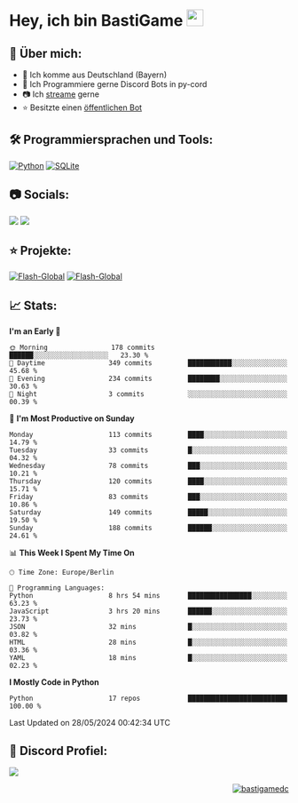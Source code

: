 # Hey, ich bin BastiGame <img src="https://raw.githubusercontent.com/MartinHeinz/MartinHeinz/master/wave.gif" width="30px">

## 📌 Über mich:
- 📍 Ich komme aus Deutschland (Bayern)
- 📝 Ich Programmiere gerne Discord Bots in py-cord
- 📷 Ich [streame](https://twitch.tv/bastigametv) gerne
- ⭐ Besitzte einen [öffentlichen Bot](https://discord.com/api/oauth2/authorize?client_id=1169681232532099112&permissions=430302428277&scope=bot%20applications.commands)

## 🛠️ Programmiersprachen und Tools:
[![Python](https://img.shields.io/badge/python-3670A0?style=for-the-badge&logo=python&logoColor=ffdd54)](https://github.com/Pycord-Development/pycord)
[![SQLite](https://img.shields.io/badge/sqlite-%2307405e.svg?style=for-the-badge&logo=sqlite&logoColor=white)](https://github.com/sqlite/sqlite)


## 📷 Socials:  
[![](https://img.shields.io/badge/Discord-5865F2?logo=discord&logoColor=white&style=for-the-badge)]([https://discord.com/users/203208036053942272](https://discord.gg/Pnw5vEjRZ5))
[![](https://img.shields.io/twitch/status/silbergecko_tv?style=for-the-badge&logo=twitch&logoColor=white&color=purple)](https://twitch.tv/bastigametv)

## ⭐ Projekte:
[![Flash-Global](https://img.shields.io/badge/Flash_Global-00A966?style=for-the-badge&logo=wechat&logoColor=white)](https://discord.com/api/oauth2/authorize?client_id=1169681232532099112&permissions=430302428277&scope=bot%20applications.commands)
[![Flash-Global](https://img.shields.io/badge/FlashBot-00A966?style=for-the-badge&logo=wechat&logoColor=white)](https://discord.com/api/oauth2/authorize?client_id=1111374314340626433&permissions=1497266007286&scope=bot%20applications.commands)

## 📈 Stats:
<!--START_SECTION:waka-->
**I'm an Early 🐤** 

```text
🌞 Morning                178 commits         ██████░░░░░░░░░░░░░░░░░░░   23.30 % 
🌆 Daytime                349 commits         ███████████░░░░░░░░░░░░░░   45.68 % 
🌃 Evening                234 commits         ████████░░░░░░░░░░░░░░░░░   30.63 % 
🌙 Night                  3 commits           ░░░░░░░░░░░░░░░░░░░░░░░░░   00.39 % 
```
📅 **I'm Most Productive on Sunday** 

```text
Monday                   113 commits         ████░░░░░░░░░░░░░░░░░░░░░   14.79 % 
Tuesday                  33 commits          █░░░░░░░░░░░░░░░░░░░░░░░░   04.32 % 
Wednesday                78 commits          ███░░░░░░░░░░░░░░░░░░░░░░   10.21 % 
Thursday                 120 commits         ████░░░░░░░░░░░░░░░░░░░░░   15.71 % 
Friday                   83 commits          ███░░░░░░░░░░░░░░░░░░░░░░   10.86 % 
Saturday                 149 commits         █████░░░░░░░░░░░░░░░░░░░░   19.50 % 
Sunday                   188 commits         ██████░░░░░░░░░░░░░░░░░░░   24.61 % 
```


📊 **This Week I Spent My Time On** 

```text
🕑︎ Time Zone: Europe/Berlin

💬 Programming Languages: 
Python                   8 hrs 54 mins       ████████████████░░░░░░░░░   63.23 % 
JavaScript               3 hrs 20 mins       ██████░░░░░░░░░░░░░░░░░░░   23.73 % 
JSON                     32 mins             █░░░░░░░░░░░░░░░░░░░░░░░░   03.82 % 
HTML                     28 mins             █░░░░░░░░░░░░░░░░░░░░░░░░   03.36 % 
YAML                     18 mins             █░░░░░░░░░░░░░░░░░░░░░░░░   02.23 % 
```

**I Mostly Code in Python** 

```text
Python                   17 repos            █████████████████████████   100.00 % 
```




 Last Updated on 28/05/2024 00:42:34 UTC
<!--END_SECTION:waka-->

## 🔎 Discord Profiel:
<a href="https://discord.com/users/1018150165489668227"><img src="https://lanyard.cnrad.dev/api/1018150165489668227"><p/>

<p align="right">
  <img align="center" src="https://komarev.com/ghpvc/?username=bastigamedc&label=Profile%20views&color=0e75b6&style=flat" alt="bastigamedc"/>
</p>
